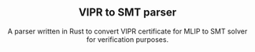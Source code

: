 <!-- PROJECT LOGO -->
<br />
<div align="center">

<h2 align="center">VIPR to SMT parser</h2>

  <p align="center">
    A parser written in Rust to convert VIPR certificate for MLIP to SMT solver for verification purposes.
    <br />
  </p>
</div>
